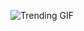 ![Trending GIF](https://media2.giphy.com/media/v1.Y2lkPThiYjIxNzcycWJnMHJsYTU4YzNsNGEyc3kwNmJvMngzb3lpampmaGV5czB1cjEzbiZlcD12MV9naWZzX3NlYXJjaCZjdD1n/wQAbcl6iDnawokpLj9/giphy.gif)
